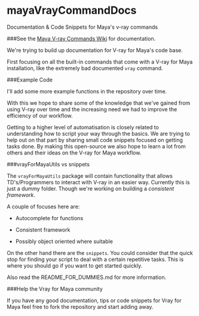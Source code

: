mayaVrayCommandDocs
===================

Documentation & Code Snippets for Maya's v-ray commands

###See the [Maya V-ray Commands Wiki](https://github.com/BigRoy/mayaVrayCommandDocs/wiki) for documentation.

We're trying to build up documentation for V-ray for Maya's code base. 

First focusing on all the built-in commands that come with a V-ray for Maya installation, like the extremely bad documented `vray` command.


###Example Code

I'll add some more example functions in the repository over time.

With this we hope to share some of the knowledge that we've gained from using V-ray over time and the increasing need we had to improve the efficiency of our workflow. 

Getting to a higher level of automatisation is closely related to understanding how to script your way through the basics. We are trying to help out on that part by sharing small code snippets focused on getting tasks done. By making this open-source we also hope to learn a lot from others and their ideas on the V-ray for Maya workflow.


###vrayForMayaUtils vs snippets

The `vrayForMayaUtils` package will contain functionality that allows TD's/Programmers to interact with V-ray in an
easier way. Currently this is just a dummy folder. Though we're working on building a _consistent framework_.

A couple of focuses here are:

- Autocomplete for functions

- Consistent framework

- Possibly object oriented where suitable

On the other hand there are the `snippets`. You could consider that the quick stop for finding your script to deal with
a certain repetitive tasks. This is where you should go if you want to get started quickly.

Also read the README_FOR_DUMMIES.md for more information.


###Help the Vray for Maya community

If you have any good documentation, tips or code snippets for Vray for Maya feel free to fork the repository and start adding away.

